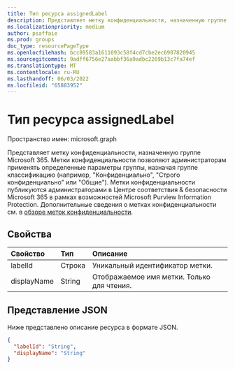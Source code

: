 ```yaml
---
title: Тип ресурса assignedLabel
description: Представляет метку конфиденциальности, назначенную группе Microsoft 365.
ms.localizationpriority: medium
author: psaffaie
ms.prod: groups
doc_type: resourcePageType
ms.openlocfilehash: bcc89583a1611093c58f4cd7cbe2ec6907820945
ms.sourcegitcommit: 9adff6756e27aabbf36a9adbc2269b13c7fa74ef
ms.translationtype: MT
ms.contentlocale: ru-RU
ms.lasthandoff: 06/03/2022
ms.locfileid: "65883952"
---
```

# <a name="assignedlabel-resource-type"></a>Тип ресурса assignedLabel

Пространство имен: microsoft.graph

Представляет метку конфиденциальности, назначенную группе Microsoft 365. Метки конфиденциальности позволяют администраторам применять определенные параметры группы, назначая группе классификацию (например, "Конфиденциально", "Строго конфиденциально" или "Общие"). Метки конфиденциальности публикуются администраторами в Центре соответствия & безопасности Microsoft 365 в рамках возможностей Microsoft Purview Information Protection. Дополнительные сведения о метках конфиденциальности см. в [обзоре меток конфиденциальности](/microsoft-365/compliance/sensitivity-labels?view=o365-worldwide).

## <a name="properties"></a>Свойства

| Свойство    | Тип   | Описание                               |
| :---------- | :----- | :---------------------------------------- |
| labelId     | Строка | Уникальный идентификатор метки.       |
| displayName | String | Отображаемое имя метки. Только для чтения. |

## <a name="json-representation"></a>Представление JSON

Ниже представлено описание ресурса в формате JSON.

<!-- {
  "blockType": "resource",
  "optionalProperties": [
  ],
  "@odata.type": "microsoft.graph.assignedLabel"
}-->

```json
{
  "labelId": "String",
  "displayName": "String"
}
```

<!-- uuid: 8fcb5dbc-d5aa-4681-8e31-b001d5168d79
2015-10-25 14:57:30 UTC -->
<!--
{
  "type": "#page.annotation",
  "description": "assignedLabel resource",
  "keywords": "",
  "section": "documentation",
  "tocPath": "",
  "suppressions": []
}
-->
